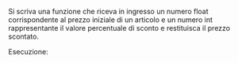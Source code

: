 
Si scriva una funzione che riceva in ingresso un numero float corrispondente al prezzo iniziale di un articolo e un numero int rappresentante il valore percentuale di sconto e restituisca il prezzo scontato.

Esecuzione:
```c

```